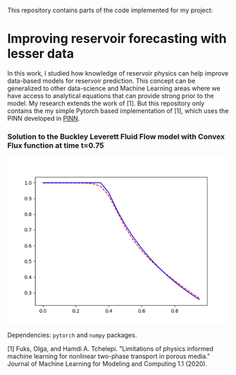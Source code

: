 This repository contains parts of the code implemented for my project:
# Improving reservoir forecasting with lesser data

In this work, I studied how knowledge of reservoir physics can help improve data-based models for reservoir prediction. This concept can be generalized to other data-science and Machine Learning areas where we have access to analytical equations that can provide strong prior to the model. My research extends the work of [1]. But this repository only contains the my simple Pytorch based implementation of [1], which uses the PINN developed in [PINN](https://github.com/nanditadoloi/PINN).

### Solution to the Buckley Leverett Fluid Flow model with Convex Flux function at time t=0.75
![image](solution.png "SolutionImage")

Dependencies: `pytorch` and `numpy` packages.

[1] Fuks, Olga, and Hamdi A. Tchelepi. "Limitations of physics informed machine learning for nonlinear two-phase transport in porous media." Journal of Machine Learning for Modeling and Computing 1.1 (2020).
